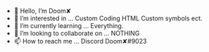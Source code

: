 - 👋 Hello, I’m Doom✘
- 👀 I’m interested in ... Custom Coding HTML Custom symbols ect.
- 🌱 I’m currently learning ... Everything.
- 💞️ I’m looking to collaborate on ... NOTHING
- 📫 How to reach me ... Discord Doom✘#9023

<!---
DoomX13/DoomX13 is a ✨ special ✨ repository because its `README.md` (this file) appears on your GitHub profile.
You can click the Preview link to take a look at your changes.
--->
